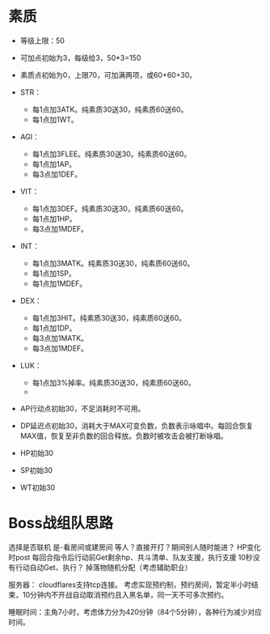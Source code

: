 # 素质

- 等级上限：50
- 可加点初始为3，每级给3，50*3=150
- 素质点初始为0，上限70，可加满两项，或60+60+30。
- STR：
  - 每1点加3ATK。纯素质30送30，纯素质60送60。
  - 每1点加1WT。
- AGI：
  - 每1点加3FLEE。纯素质30送30。纯素质60送60。
  - 每1点加1AP。
  - 每3点加1DEF。
- VIT：
  - 每1点加3DEF。纯素质30送30，纯素质60送60。
  - 每1点加1HP。
  - 每3点加1MDEF。
- INT：
  - 每1点加3MATK。纯素质30送30，纯素质60送60。
  - 每1点加1SP。
  - 每1点加1MDEF。
- DEX：
  - 每1点加3HIT。纯素质30送30，纯素质60送60。
  - 每1点加1DP。
  - 每3点加1MATK。
  - 每3点加1MDEF。
- LUK：
  - 每1点加3%掉率。纯素质30送30，纯素质60送60。
  - 
  
- AP行动点初始30，不足消耗时不可用。
- DP延迟点初始30，消耗大于MAX可变负数，负数表示咏唱中。每回合恢复MAX值，恢复至非负数的回合释放。负数时被攻击会被打断咏唱。
- HP初始30
- SP初始30
- WT初始30

# Boss战组队思路

选择是否联机
是-看房间或建房间
等人？直接开打？期间别人随时能进？
HP变化时post
每回合指令后行动前Get剩余hp、共斗清单、队友支援，执行支援
10秒没有行动自动Get、执行？
掉落物随机分配（考虑辅助职业）

服务器：
cloudflares支持tcp连接。
考虑实现预约制，预约房间，暂定半小时结束，10分钟内不开战自动取消预约且入黑名单，同一天不可多次预约。

睡眠时间：主角7小时，考虑体力分为420分钟（84个5分钟），各种行为减少对应时间。
